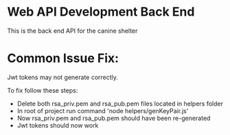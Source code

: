 # Web API Development Back End
This is the back end API for the canine shelter

# Common Issue Fix:

Jwt tokens may not generate correctly.

To fix follow these steps:
- Delete both rsa_priv.pem and rsa_pub.pem files located in helpers folder
- In root of project run command 'node helpers/genKeyPair.js'
- Now rsa_priv.pem and rsa_pub.pem should have been re-generated
- Jwt tokens should now work 